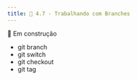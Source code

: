 ```yaml
---
title: 🚧 4.7 - Trabalhando com Branches
---
```


🚧 Em construção

- git branch
- git switch
- git checkout
- git tag
